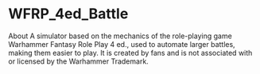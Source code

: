 # WFRP_4ed_Battle
About A simulator based on the mechanics of the role-playing game Warhammer Fantasy Role Play 4 ed., used to automate larger battles, making them easier to play. It is created by fans and is not associated with or licensed by the Warhammer Trademark.
